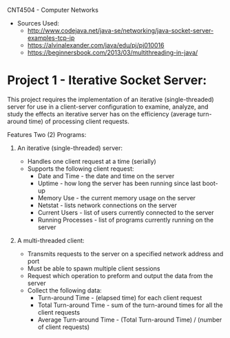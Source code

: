 CNT4504 - Computer Networks
  - Sources Used:
      - http://www.codejava.net/java-se/networking/java-socket-server-examples-tcp-ip
      - https://alvinalexander.com/java/edu/pj/pj010016
      - https://beginnersbook.com/2013/03/multithreading-in-java/

# Project 1 - Iterative Socket Server:
This project requires the implementation of an iterative (single-threaded) server for use in a client-server configuration to examine, analyze, and study the effects an iterative server has on the efficiency (average turn-around time) of processing client requests.

Features Two (2) Programs:
1) An iterative (single-threaded) server:
    - Handles one client request at a time (serially)
    - Supports the following client request:
        - Date and Time - the date and time on the server
        - Uptime - how long the server has been running since last boot-up
        - Memory Use - the current memory usage on the server
        - Netstat - lists network connections on the server
        - Current Users - list of users currently connected to the server
        - Running Processes - list of programs currently running on the server
       
2) A multi-threaded client:
    - Transmits requests to the server on a specified network address and port
    - Must be able to spawn multiple client sessions
    - Request which operation to preform and output the data from the server
    - Collect the following data:
        - Turn-around Time - (elapsed time) for each client request
        - Total Turn-around Time - sum of the turn-around times for all the client requests
        - Average Turn-around Time - (Total Turn-around Time) / (number of client requests)
